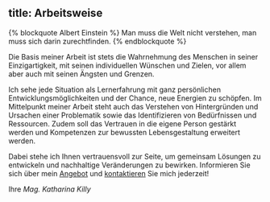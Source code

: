 title: Arbeitsweise
---

{% blockquote Albert Einstein %}
Man muss die Welt nicht verstehen, 
man muss sich darin zurechtfinden.
{% endblockquote %}
<br>

Die Basis meiner Arbeit ist stets die Wahrnehmung des Menschen in seiner Einzigartigkeit, mit seinen individuellen Wünschen und Zielen, vor allem aber auch mit seinen Ängsten und Grenzen. 

Ich sehe jede Situation als Lernerfahrung mit ganz persönlichen Entwicklungsmöglichkeiten und der Chance, neue Energien zu schöpfen. Im Mittelpunkt meiner Arbeit steht auch das Verstehen von Hintergründen und Ursachen einer Problematik sowie das Identifizieren von Bedürfnissen und Ressourcen. Zudem soll das Vertrauen in die eigene Person gestärkt werden und Kompetenzen zur bewussten Lebensgestaltung erweitert werden.

Dabei stehe ich Ihnen vertrauensvoll zur Seite, um gemeinsam Lösungen zu entwickeln und nachhaltige Veränderungen zu bewirken. 
Informieren Sie sich über mein [Angebot](/angebot/) und [kontaktieren](/kontakt/) Sie mich jederzeit!

Ihre
*Mag. Katharina Killy*